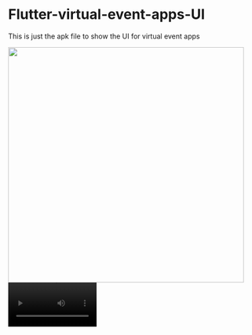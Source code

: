 # Flutter-virtual-event-apps-UI

This is just the apk file to show the UI for virtual event apps


<img src="[apps.gif](https://drive.google.com/file/d/1QOrCldRvnnAV-r7V9On62VALRsZ4Nzlq/view?usp=sharing)" height="480px" > 
<video src='https://drive.google.com/file/d/1QOrCldRvnnAV-r7V9On62VALRsZ4Nzlq/view?usp=sharing' width=180/>


[](https://drive.google.com/file/d/1QOrCldRvnnAV-r7V9On62VALRsZ4Nzlq/view?usp=sharing)

<video src='[vid.mp4](https://github.com/DzulfikriPysal/Flutter-virtual-event-apps-UI/blob/main/vid.mp4)' width=180/> | <video src='vid.mp4' width=180/>
